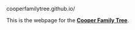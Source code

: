 cooperfamilytree.github.io/

This is the webpage for the **[Cooper Family Tree](https://cooperfamilytree.github.io)**. 

